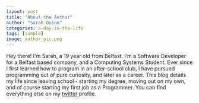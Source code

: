 ```yaml
---
layout: post
title: "About the Author"
author: "Sarah Quinn"
categories: a-day-in-the-life
tags: [sample]
image: author_pic.png
---
```


Hey there! I'm Sarah, a 19 year old from Belfast. I’m a Software Developer for a Belfast based company, and a Computing Systems Student. Ever since I first learned how to program in an after-school club, I have pursued programming out of pure curiosity, and later as a career. This blog details my life since leaving school - starting my degree, moving out on my own, and of course starting my first job as a Programmer. You can find everything else on my <a href="http://twitter.com/@SquinnieThePooh" target="_blank">twitter</a> profile.